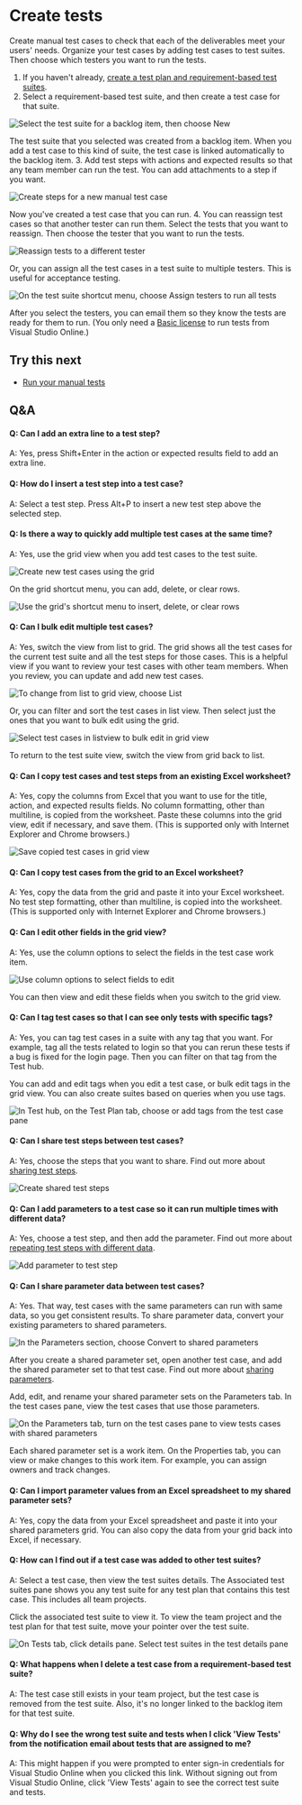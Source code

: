 
# Create tests


Create manual test cases to check that each of the deliverables 
meet your users' needs. Organize your test cases by adding test 
cases to test suites. Then choose which testers you want to run 
the tests.


1. If you haven't already, 
[create a test plan and requirement-based test suites](https://www.visualstudio.com/get-started/test/create-a-test-plan-vs).
2. Select a requirement-based test suite, and then create a 
test case for that suite.



![Select the test suite for a backlog item, then choose New](./media/create-tests-vs/CreateTest_1.png)



The test suite that you selected was created from a backlog item. 
When you add a test case to this kind of suite, the test case is 
linked automatically to the backlog item.
3. Add test steps with actions and expected results so that 
any team member can run the test. You can add attachments to 
a step if you want.



![Create steps for a new manual test case](./media/create-tests-vs/CreateTest_3.png)



Now you've created a test case that you can run.
4. You can reassign test cases so that another tester can 
run them. Select the tests that you want to reassign. Then 
choose the tester that you want to run the tests.



![Reassign tests to a different tester](./media/create-tests-vs/AssignTester.png)



Or, you can assign all the test cases in a test suite to multiple testers. 
This is useful for acceptance testing.



![On the test suite shortcut menu, choose Assign testers to run all tests](./media/create-tests-vs/AssignMultipleTesters.png)



After you select the testers, you can email them so they
know the tests are ready for them to run. (You only need a 
[Basic license](https://www.visualstudio.com/products/visual-studio-online-Basic-vs)
to run tests from Visual Studio Online.)

## Try this next

- [Run your manual tests](https://www.visualstudio.com/get-started/test/run-tests-vs)

## Q&amp;A

#### Q:  Can I add an extra line to a test step?


A:  Yes, press Shift+Enter in the action or expected 
results field to add an extra line.


#### Q:  How do I insert a test step into a test case?


A:  Select a test step. Press Alt+P to insert a new test step 
above the selected step.


#### Q:  Is there a way to quickly add multiple test cases at the same time?


A:  Yes, use the grid view when you add test cases to 
the test suite.



![Create new test cases using the grid](./media/create-tests-vs/NewTestCasesUsingGrid.png)



On the grid shortcut menu, you can add, delete, or clear rows.



![Use the grid's shortcut menu to insert, delete, or clear rows](./media/create-tests-vs/GridContextMenu.png)


#### Q:  Can I bulk edit multiple test cases?


A:  Yes, switch the view from list to grid. The grid shows 
all the test cases for the current test suite and all the 
test steps for those cases. This is a helpful view if you 
want to review your test cases with other team members. 
When you review, you can update and add new test cases.



![To change from list to grid view, choose List ](./media/create-tests-vs/ChangeToGridView.png)



Or, you can filter and sort the test cases in list view. Then select 
just the ones that you want to bulk edit using the grid.



![Select test cases in listview to bulk edit in grid view](./media/create-tests-vs/GridEditSelected.png)



To return to the test suite view, switch the view 
from grid back to list.


#### Q:  Can I copy test cases and test steps from an existing Excel worksheet?


A:  Yes, copy the columns from Excel that you want to use for 
the title, action, and expected results fields. No column 
formatting, other than multiline, is copied from the
worksheet. Paste these columns into the grid view, 
edit if necessary, and save them. (This is supported only with 
Internet Explorer and Chrome browsers.)



![Save copied test cases in grid view](./media/create-tests-vs/SaveTestCasesInGrid.png)


#### Q:  Can I copy test cases from the grid to an Excel worksheet?


A:  Yes, copy the data from the grid and paste it into your 
Excel worksheet. No test step formatting, other than multiline, 
is copied into the worksheet. (This is supported only 
with Internet Explorer and Chrome browsers.)


#### Q:  Can I edit other fields in the grid view?


A:  Yes, use the column options to select the fields in the test 
case work item.



![Use column options to select fields to edit](./media/create-tests-vs/UseColumnOptionsForGrid.png)



You can then view and edit these fields when you switch to 
the grid view.


#### Q:  Can I tag test cases so that I can see only tests with specific tags?


A:  Yes, you can tag test cases in a suite with any tag that 
you want. For example, tag all the tests related to login so that 
you can rerun these tests if a bug is fixed for the login page. 
Then you can filter on that tag from the Test hub.



You can add and edit tags when you edit a test case, or bulk edit tags 
in the grid view. You can also create suites based on queries when
you use tags.



![In Test hub, on the Test Plan tab, choose or add tags from the test case pane](./media/create-tests-vs/TestHubTags.png)


#### Q:  Can I share test steps between test cases?


A:  Yes, choose the steps that you want to share. Find out more about 
[sharing test steps](https://msdn.microsoft.com/library/dd286655.aspx).



![Create shared test steps](./media/create-tests-vs/CreateSharedSteps.png)


#### Q:  Can I add parameters to a test case so it can run multiple times with different data?


A:  Yes, choose a test step, and then add the parameter. Find out more about
[repeating test steps with different data](https://msdn.microsoft.com/library/dd997832.aspx).



![Add parameter to test step](./media/create-tests-vs/AddParameters1.png)


#### Q:  Can I share parameter data between test cases?


A:  Yes. That way, test cases with the same parameters can run with same data, 
so you get consistent results. To share parameter data, convert your existing
parameters to shared parameters.



![In the Parameters section, choose Convert to shared parameters](./media/create-tests-vs/ConvertSharedParameters.png)



After you create a shared parameter set, open another test case, 
and add the shared parameter set to that test case. Find out more about 
[sharing parameters](https://msdn.microsoft.com/library/dd997832.aspx#SharedParameters).



Add, edit, and rename your shared parameter sets on the Parameters tab. 
In the test cases pane, view the test cases that use those parameters.



![On the Parameters tab, turn on the test cases pane to view tests cases with shared parameters](./media/create-tests-vs/ManageSharedParameters.png)



Each shared parameter set is a work item. On the Properties tab, 
you can view or make changes to this work item. For example, 
you can assign owners and track changes.


#### Q:  Can I import parameter values from an Excel spreadsheet to my shared parameter sets?


A:  Yes, copy the data from your Excel spreadsheet and paste it into your 
shared parameters grid. You can also copy the data from your grid back 
into Excel, if necessary.


#### Q:  How can I find out if a test case was added to other test suites?


A:  Select a test case, then view the test suites details. The Associated
test suites pane shows you any test suite for any test plan that contains 
this test case. This includes all team projects.



Click the associated test suite to view it. To view the team project and the test 
plan for that test suite, move your pointer over the test suite.



![On Tests tab, click details pane. Select test suites in the test details pane](./media/create-tests-vs/TestSuites.png)


#### Q:  What happens when I delete a test case from a requirement-based test suite?


A:  The test case still exists in your team project, but the 
test case is removed from the test suite. Also, it's no 
longer linked to the backlog item for that test suite.






#### Q:  Why do I see the wrong test suite and tests when I click 'View Tests' from the notification email about tests that are assigned to me?


A:  This might happen if you were prompted to enter sign-in 
credentials for Visual Studio Online when you clicked this link. 
Without signing out from Visual Studio Online, click 'View Tests' 
again to see the correct test suite and tests.
